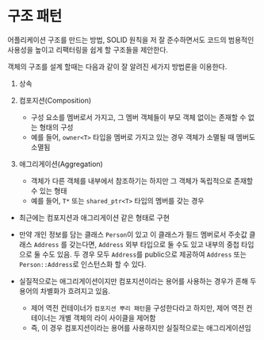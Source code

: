 # 구조 패턴

어플리케이션 구조를 만드는 방법, SOLID 원칙을 저 잘 준수하면서도 코드의 범용적인 사용성을
높이고 리팩터링을 쉽게 할 구조들을 제안한다.

객체의 구조를 설계 할때는 다음과 같이 잘 알려진 세가지 방법론을 이용한다.

1. 상속

2. 컴포지션(Composition)
   - 구성 요소를 멤버로서 가지고, 그 멤버 객체들이 부모 객체 없이는 존재할 수 없는 형태의 구성
   - 예를 들어, `owner<T>` 타입을 멤버로 가지고 있는 경우 객체가 소멸될 때 멤버도 소멸됨


3. 애그리게이션(Aggregation)
   - 객체가 다른 객체를 내부에서 참조하기는 하지만 그 객체가 독립적으로  존재할 수 있는 형태
   - 예를 들어, `T*` 또는 `shared_ptr<T>` 타입의 멤버를 갖는 경우

- 최근에는 컴포지션과 애그리게이션 같은 형태로 구현
- 만약 개인 정보를 담는 클래스 `Person`이 있고 이 클래스가 필드 멤버로서 주솟값 클래스 `Address`
를 갖는다면, `Address` 외부 타입으로 둘 수도 있고 내부의 중첩 타입으로 둘 수도 있음.
두 경우 모두 `Address`를 public으로 제공하여 `Address` 또는 `Person::Address`로 인스턴스화 할 수 있다.

- 실질적으로는 애그리게이션이지만 컴포지션이라는 용어를 사용하는 경우가 흔해 두 용어의 차별화가 흐려지고 있음.

  - 제어 역전 컨테이너가 `컴포지션 뿌리 패턴`을 구성한다라고 하지만, 제어 역전 컨테이너는 개별
  객체의 라이 사이클을 제어함
  - 즉, 이 경우 컴포지션이라는 용어를 사용하지만 실질적으로는 애그리게이션임